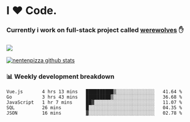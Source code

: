 # I ❤️ Code.
### Currently i work on full-stack project called [werewolves](https://github.com/nentenpizza/werewolves-backend) ✋

### ![](http://img.shields.io/badge/Go-language-blue?style=for-the-badge&logo=appveyor)
[![nentenpizza github stats](https://github-readme-stats.vercel.app/api?username=nentenpizza&count_private=true)](https://github.com/anuraghazra/github-readme-stats)

### 📊 Weekly development breakdown

<!--START_SECTION:waka-->
```text
Vue.js       4 hrs 13 mins   ██████████▒░░░░░░░░░░░░░░   41.64 % 
Go           3 hrs 43 mins   █████████▒░░░░░░░░░░░░░░░   36.68 % 
JavaScript   1 hr 7 mins     ██▓░░░░░░░░░░░░░░░░░░░░░░   11.07 % 
SQL          26 mins         █░░░░░░░░░░░░░░░░░░░░░░░░   04.35 % 
JSON         16 mins         ▓░░░░░░░░░░░░░░░░░░░░░░░░   02.78 % 
```
<!--END_SECTION:waka-->

